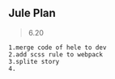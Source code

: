 ## Jule Plan

> 6.20

```
1.merge code of hele to dev
2.add scss rule to webpack
3.splite story
4.
```
